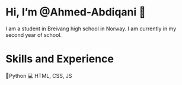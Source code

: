 #  Hi, I’m @Ahmed-Abdiqani 👋
I am a student in Breivang high school in Norway. I am currently in my second year of school.

# Skills and Experience
📱Python
💻 HTML, CSS, JS


